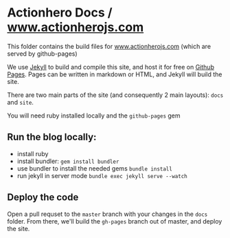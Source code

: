 # Actionhero Docs / www.actionherojs.com

This folder contains the build files for www.actionherojs.com (which are served by github-pages)

We use [Jekyll](http://jekyllrb.com/) to build and compile this site, and host it for free on [Github Pages](http://pages.github.com/).  Pages can be written in markdown or HTML, and Jekyll will build the site. 

There are two main parts of the site (and consequently 2 main layouts): `docs` and `site`.

You will need ruby installed locally and the `github-pages` gem

## Run the blog locally:

- install ruby
- install bundler: `gem install bundler`
- use bundler to install the needed gems `bundle install`
- run jekyll in server mode `bundle exec jekyll serve --watch`

## Deploy the code

Open a pull requset to the `master` branch with your changes in the `docs` folder.  From there, we'll build the `gh-pages` branch out of master, and deploy the site.